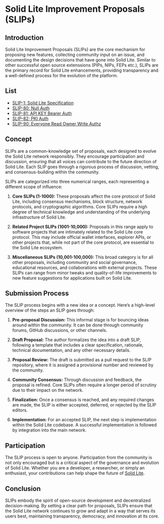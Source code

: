 # Solid Lite Improvement Proposals (SLIPs)

## Introduction

Solid Lite Improvement Proposals (SLIPs) are the core mechanism for proposing new features, collecting community input on an issue, and documenting the design decisions that have gone into Solid Lite. Similar to other successful open source extenssions (PIPs, NIPs, FEPs etc.), SLIPs are the primary record for Solid Lite enhancements, providing transparency and a well-defined process for the evolution of the platform.

## List

- [SLIP-1: Solid Lite Specification](https://solid-lite.org)
- [SLIP-80: Null Auth](./80.md)
- [SLIP-81: API KEY Bearer Auth](./81.md)
- [SLIP-82: PKI Auth](./82.md)
- [SLIP-90: Everyone Read Owner Write Authz](./90.md)


## Concept

SLIPs are a common-knowledge set of proposals, each designed to evolve the Solid Lite network responsibly. They encourage participation and discussion, ensuring that all voices can contribute to the future direction of Solid Lite. Each SLIP goes through a rigorous process of discussion, vetting, and consensus-building within the community.

SLIPs are categorized into three numerical ranges, each representing a different scope of influence:

1. **Core SLIPs (1-1000):** These proposals affect the core protocol of Solid Lite, including consensus mechanisms, block structure, network protocols, and cryptographic algorithms. Core SLIPs require a high degree of technical knowledge and understanding of the underlying infrastructure of Solid Lite.

2. **Related Project SLIPs (1001-10,000):** Proposals in this range apply to software projects that are intimately related to the Solid Lite core protocol. This may include official wallet interfaces, explorer APIs, or other projects that, while not part of the core protocol, are essential to the Solid Lite ecosystem.

3. **Miscellaneous SLIPs (10,001-100,000):** This broad category is for all other proposals, including community and social governance, educational resources, and collaborations with external projects. These SLIPs can range from minor tweaks and quality-of-life improvements to new feature suggestions for applications built on Solid Lite.

## Submission Process

The SLIP process begins with a new idea or a concept. Here’s a high-level overview of the steps an SLIP goes through:

1. **Pre-proposal Discussion:** This informal stage is for bouncing ideas around within the community. It can be done through community forums, GitHub discussions, or other channels.

2. **Draft Proposal:** The author formalizes the idea into a draft SLIP, following a template that includes a clear specification, rationale, technical documentation, and any other necessary details.

3. **Proposal Review:** The draft is submitted as a pull request to the SLIP repository, where it is assigned a provisional number and reviewed by the community.

4. **Community Consensus:** Through discussion and feedback, the proposal is refined. Core SLIPs often require a longer period of scrutiny due to their impact on the network.

5. **Finalization:** Once a consensus is reached, and any required changes are made, the SLIP is either accepted, deferred, or rejected by the SLIP editors.

6. **Implementation:** For an accepted SLIP, the next step is implementation within the Solid Lite codebase. A successful implementation is followed by integration into the main network.

## Participation

The SLIP process is open to anyone. Participation from the community is not only encouraged but is a critical aspect of the governance and evolution of Solid Lite. Whether you are a developer, a researcher, or simply an enthusiast, your contributions can help shape the future of [Solid Lite](https://github.com/solid-lite).

## Conclusion

SLIPs embody the spirit of open-source development and decentralized decision-making. By setting a clear path for proposals, SLIPs ensure that the Solid Lite network continues to grow and adapt in a way that serves its users best, maintaining transparency, democracy, and innovation at its core.
